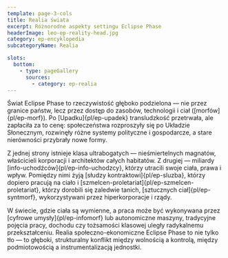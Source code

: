 ```yaml
---
template: page-3-cols
title: Realia świata
excerpt: Różnorodne aspekty settingu Eclipse Phase 
headerImage: leo-ep-reality-head.jpg
category: ep-encyklopedia
subcategoryName: Realia

slots:
  bottom:
    - type: pageGallery
      sources:
        - category: ep-realia
---
```

Świat Eclipse Phase to rzeczywistość głęboko podzielona — nie przez granice państw, lecz przez dostęp do zasobów, technologii i ciał ([morfów]{pl/ep-morf}). Po [Upadku]{pl/ep-upadek} transludzkość przetrwała, ale zapłaciła za to cenę: społeczeństwa rozproszyły się po Układzie Słonecznym, rozwinęły różne systemy polityczne i gospodarcze, a stare nierówności przybrały nowe formy.

Z jednej strony istnieje klasa ultrabogatych — nieśmiertelnych magnatów, właścicieli korporacji i architektów całych habitatów. Z drugiej — miliardy [info-uchodźców]{pl/ep-info-uchodzcy}, którzy utracili swoje ciała, prawa i wpływ. Pomiędzy nimi żyją [słudzy kontraktowi]{pl/ep-sluzba}, którzy dopiero pracują na ciało i [szmelcen-proletariat]{pl/ep-szmelcen-proletariat}, którzy dorobili się zaledwie tanich, [sztucznych ciał]{pl/ep-syntmorf}, wykorzystywani przez hiperkorporacje i rządy.

W świecie, gdzie ciała są wymienne, a praca może być wykonywana przez [cyfrowe umysły]{pl/ep-infomorf} lub autonomiczne maszyny, tradycyjne pojęcia pracy, dochodu czy tożsamości klasowej uległy radykalnemu przekształceniu. Realia społeczno-ekonomiczne Eclipse Phase to nie tylko tło — to głęboki, strukturalny konflikt między wolnością a kontrolą, między podmiotowością a instrumentalizacją jednostki.
